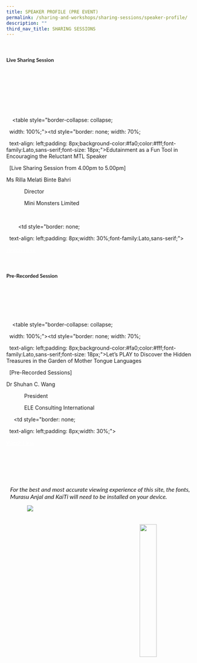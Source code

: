```yaml
---
title: SPEAKER PROFILE (PRE EVENT)
permalink: /sharing-and-workshops/sharing-sessions/speaker-profile/
description: ""
third_nav_title: SHARING SESSIONS
---
```




<style>

    .btn1{

    font-size: 16px;

    font-family:Lato,sans-serif;

    background-color: #fa0;

    padding: 10px 13px;

    margin: -5px 13px;

    border-radius: 6px;

    width: 60%;

    text-align: center;

    display:block;

    }

     .btn1:hover {

background-color: lightgrey;!important;

}

.content a {

margin-bottom:0rem;

text-decoration:none;

}

@media only screen and (max-width: 600px) {

    .btn1 {

      width:74%

    }

}

</style>



&nbsp; <h4 style="font-family:Lato,sans-serif;"><b>Live Sharing Session</b></h4>

&nbsp;&nbsp;&nbsp; 

&nbsp; 

&nbsp;&nbsp;&nbsp; 

&nbsp;&nbsp;&nbsp; 

&nbsp;&nbsp;&nbsp; <table style="border-collapse: collapse;

&nbsp; width: 100%;"><tbody><tr><td style="border: none; width: 70%;

&nbsp; text-align: left;padding: 8px;background-color:#fa0;color:#fff;font-family:Lato,sans-serif;font-size: 18px;">Edutainment as a Fun Tool in Encouraging the Reluctant MTL Speaker<br>

&nbsp; \[Live Sharing Session from 4.00pm to 5.00pm\]<br>

Ms Rilla Melati Binte Bahri<br>

&nbsp;&nbsp;&nbsp;&nbsp;&nbsp;&nbsp;&nbsp;&nbsp;&nbsp;&nbsp;&nbsp; Director<br>

&nbsp;&nbsp;&nbsp;&nbsp;&nbsp;&nbsp;&nbsp;&nbsp;&nbsp;&nbsp;&nbsp; Mini Monsters Limited

&nbsp;&nbsp;&nbsp;&nbsp;&nbsp;&nbsp;&nbsp; <br>

&nbsp;&nbsp;&nbsp;&nbsp;&nbsp;&nbsp;&nbsp; </td><td style="border: none;

&nbsp; text-align: left;padding: 8px;width: 30%;font-family:Lato,sans-serif;">

<a href="/ms-rilla-melati" class="btn1" style="color:#fff;">Watch Here</a>

</td></tr>

</tbody></table>

&nbsp;&nbsp;&nbsp; <h4 style="font-family:Lato,sans-serif;"><b>Pre-Recorded Session</b></h4>



&nbsp; 

&nbsp;&nbsp;&nbsp; 

&nbsp;&nbsp;&nbsp; 

&nbsp;&nbsp;&nbsp; <table style="border-collapse: collapse;

&nbsp; width: 100%;"><tbody><tr><td style="border: none; width: 70%;

&nbsp; text-align: left;padding: 8px;background-color:#fa0;color:#fff;font-family:Lato,sans-serif;font-size: 18px;">Let’s PLAY to Discover the Hidden Treasures in the Garden of Mother Tongue Languages<br>

&nbsp; \[Pre-Recorded Sessions\]<br>

Dr Shuhan C. Wang<br>

&nbsp;&nbsp;&nbsp;&nbsp;&nbsp;&nbsp;&nbsp;&nbsp;&nbsp;&nbsp;&nbsp; President<br>

&nbsp;&nbsp;&nbsp;&nbsp;&nbsp;&nbsp;&nbsp;&nbsp;&nbsp;&nbsp;&nbsp; ELE Consulting International<br>

&nbsp;&nbsp;&nbsp;&nbsp; </td><td style="border: none;

&nbsp; text-align: left;padding: 8px;width: 30%;">

<a href="/dr-shuhan-c-wang" class="btn1" style="color:#fff;font-family:Lato,sans-serif;">Watch Here</a>

</td></tr>

</tbody></table>

&nbsp;&nbsp;&nbsp; <br><br>

&nbsp;&nbsp;&nbsp; <p style="font-size: 16px;font-family: Lato,sans-serif;font-style: italic;padding-top:12px;margin:10px;">For the best and most accurate viewing experience of this site, the fonts, Murasu Anjal and KaiTi will need to be installed on your device.</p>

&nbsp;&nbsp;&nbsp;&nbsp;&nbsp;&nbsp;&nbsp;&nbsp;&nbsp;&nbsp;&nbsp;&nbsp;&nbsp; <img src="/images/Feedback-Slide.jpg">

<br>

<img src="/images/Explore-MTLS\_Mascot\_Scavenger-V1-03.png" style="float: right; width:30%;">


